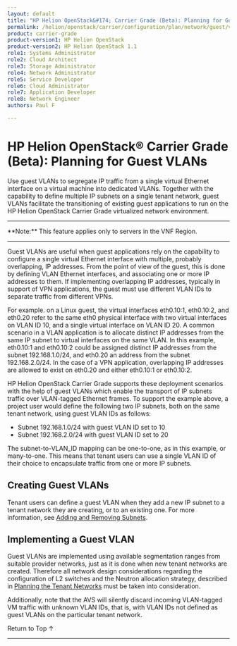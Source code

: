 ```yaml
---
layout: default
title: "HP Helion OpenStack&#174; Carrier Grade (Beta): Planning for Guest VLANs"
permalink: /helion/openstack/carrier/configuration/plan/network/guest/vlan/
product: carrier-grade
product-version1: HP Helion OpenStack
product-version2: HP Helion OpenStack 1.1
role1: Systems Administrator 
role2: Cloud Architect 
role3: Storage Administrator 
role4: Network Administrator 
role5: Service Developer 
role6: Cloud Administrator 
role7: Application Developer 
role8: Network Engineer 
authors: Paul F

---
```

<!--UNDER REVISION-->

<script>

function PageRefresh {
onLoad="window.refresh"
}

PageRefresh();

</script>

<!-- <p style="font-size: small;"> <a href="/helion/openstack/carrier/services/imaging/overview/">&#9664; PREV</a> | <a href="/helion/openstack/carrier/services/overview/">&#9650; UP</a> | <a href="/helion/openstack/carrier/services/object/overview/"> NEXT &#9654</a> </p> -->

# HP Helion OpenStack&#174; Carrier Grade (Beta): Planning for Guest VLANs
<!-- From the Titanium Server Admin Guide -->

Use guest VLANs to segregate IP traffic from a single virtual Ethernet interface on a virtual machine into dedicated VLANs. Together with the capability to define multiple IP subnets on a single tenant network, guest VLANs facilitate the transitioning of existing guest applications to run on the HP Helion OpenStack Carrier Grade virtualized network environment.

<hr>
**Note:** This feature applies only to servers in the VNF Region.
<hr>

Guest VLANs are useful when guest applications rely on the capability to configure a single virtual Ethernet interface with multiple, probably overlapping, IP addresses. From the point of view of the guest, this is done by defining VLAN Ethernet interfaces, and associating one or more IP addresses to them. If implementing overlapping IP addresses, typically in support of VPN applications, the guest must use different VLAN IDs to separate traffic from different VPNs.

For example. on a Linux guest, the virtual interfaces eth0.10:1, eth0.10:2, and eth0.20 refer to the same eth0 physical interface with two virtual interfaces on VLAN ID 10, and a single virtual interface on VLAN ID 20. A common scenario in a VLAN application is to allocate distinct IP addresses from the same IP subnet to virtual interfaces on the same VLAN. In this example, eth0.10:1 and eth0.10:2 could be assigned distinct IP addresses from the subnet 192.168.1.0/24, and eth0.20 an address from the subnet 192.168.2.0/24. In the case of a VPN application, overlapping IP addresses are allowed to exist on eth0.20 and either eth0.10:1 or eth0.10:2.

HP Helion OpenStack Carrier Grade supports these deployment scenarios with the help of guest VLANs which enable the transport of IP subnets traffic over VLAN-tagged Ethernet frames. To support the example above, a project user would define the following two IP subnets, both on the same tenant network, using guest VLAN IDs as follows:

* Subnet 192.168.1.0/24 with guest VLAN ID set to 10
* Subnet 192.168.2.0/24 with guest VLAN ID set to 20

The subnet-to-VLAN_ID mapping can be one-to-one, as in this example, or many-to-one. This means that tenant users can use a single VLAN ID of their choice to encapsulate traffic from one or more IP subnets.

## Creating Guest VLANs

Tenant users can define a guest VLAN when they add a new IP subnet to a tenant network they are creating, or to an existing one. For more information, see [Adding and Removing Subnets](/helion/commercial/carrier/dashboard/managing/network/guest/vlan/). 


## Implementing a Guest VLAN

Guest VLANs are implemented using available segmentation ranges from suitable provider networks, just as it is done when new tenant networks are created. Therefore all network design considerations regarding the configuration of L2 switches and the Neutron allocation strategy, described in [Planning the Tenant Networks](/helion/openstack/carrier/configuration/plan/network/tenant/) must be taken into consideration.

Additionally, note that the AVS will silently discard incoming VLAN-tagged VM traffic with unknown VLAN IDs, that is, with VLAN IDs not defined as guest VLANs on the particular tenant network.


<a href="#top" style="padding:14px 0px 14px 0px; text-decoration: none;"> Return to Top &#8593; </a>
 
----